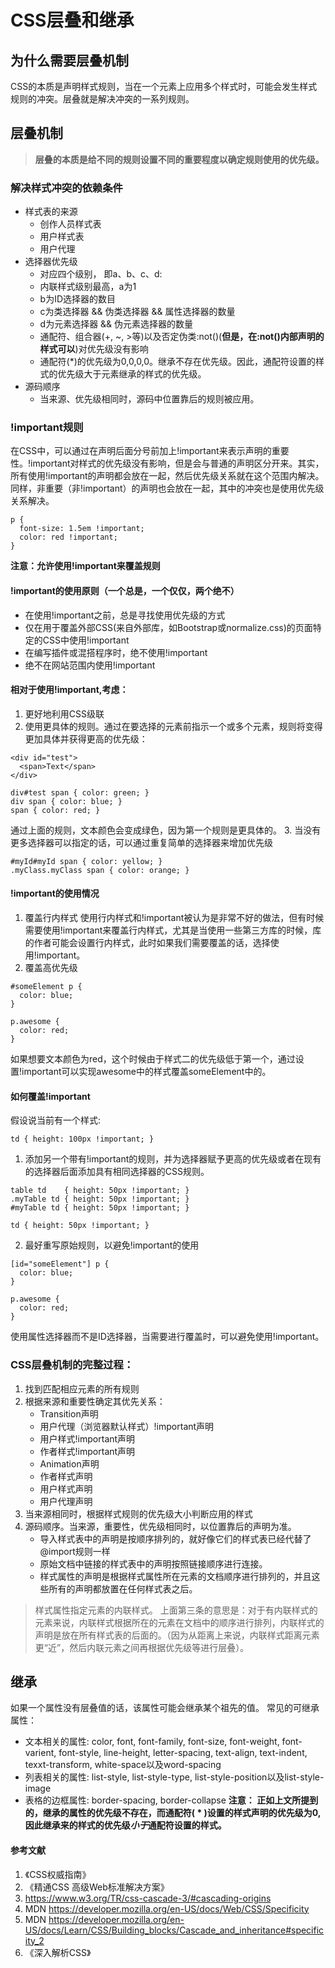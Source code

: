 # CSS层叠和继承
## 为什么需要层叠机制
  CSS的本质是声明样式规则，当在一个元素上应用多个样式时，可能会发生样式规则的冲突。层叠就是解决冲突的一系列规则。
## 层叠机制
> **层叠的本质是给不同的规则设置不同的重要程度以确定规则使用的优先级。**
### 解决样式冲突的依赖条件
- 样式表的来源
  - 创作人员样式表
  - 用户样式表
  - 用户代理
- 选择器优先级
  - 对应四个级别， 即a、b、c、d:
  - 内联样式级别最高，a为1
  - b为ID选择器的数目
  - c为类选择器 && 伪类选择器 && 属性选择器的数量
  - d为元素选择器 && 伪元素选择器的数量
  - 通配符、组合器(+, ~, >等)以及否定伪类:not()(**但是，在:not()内部声明的样式可以**)对优先级没有影响
  - 通配符(*)的优先级为0,0,0,0。继承不存在优先级。因此，通配符设置的样式的优先级大于元素继承的样式的优先级。
- 源码顺序
  - 当来源、优先级相同时，源码中位置靠后的规则被应用。
### !important规则
  在CSS中，可以通过在声明后面分号前加上!important来表示声明的重要性。!important对样式的优先级没有影响，但是会与普通的声明区分开来。其实，所有使用!important的声明都会放在一起，然后优先级关系就在这个范围内解决。同样，非重要（非!important）的声明也会放在一起，其中的冲突也是使用优先级关系解决。
```
p {
  font-size: 1.5em !important;
  color: red !important;
}
```
**注意：允许使用!important来覆盖规则**
#### !important的使用原则（一个总是，一个仅仅，两个绝不）
- 在使用!important之前，总是寻找使用优先级的方式
- 仅在用于覆盖外部CSS(来自外部库，如Bootstrap或normalize.css)的页面特定的CSS中使用!important
- 在编写插件或混搭程序时，绝不使用!important
- 绝不在网站范围内使用!important

#### 相对于使用!important,考虑：
1. 更好地利用CSS级联
2. 使用更具体的规则。通过在要选择的元素前指示一个或多个元素，规则将变得更加具体并获得更高的优先级：
```
<div id="test">
  <span>Text</span>
</div>
```

```
div#test span { color: green; }
div span { color: blue; }
span { color: red; }
```
通过上面的规则，文本颜色会变成绿色，因为第一个规则是更具体的。
3. 当没有更多选择器可以指定的话，可以通过重复简单的选择器来增加优先级
```
#myId#myId span { color: yellow; }
.myClass.myClass span { color: orange; }
```

#### !important的使用情况
1. 覆盖行内样式
使用行内样式和!important被认为是非常不好的做法，但有时候需要使用!important来覆盖行内样式，尤其是当使用一些第三方库的时候，库的作者可能会设置行内样式，此时如果我们需要覆盖的话，选择使用!important。
2. 覆盖高优先级
```
#someElement p {
  color: blue;
}

p.awesome {
  color: red;
}
```
如果想要文本颜色为red，这个时候由于样式二的优先级低于第一个，通过设置!important可以实现awesome中的样式覆盖someElement中的。
#### 如何覆盖!important
假设说当前有一个样式:
```
td { height: 100px !important; }
```
1. 添加另一个带有!important的规则，并为选择器赋予更高的优先级或者在现有的选择器后面添加具有相同选择器的CSS规则。
```
table td    { height: 50px !important; }
.myTable td { height: 50px !important; }
#myTable td { height: 50px !important; }

td { height: 50px !important; }
```
2. 最好重写原始规则，以避免!important的使用
```
[id="someElement"] p {
  color: blue;
}

p.awesome {
  color: red;
}
```
使用属性选择器而不是ID选择器，当需要进行覆盖时，可以避免使用!important。
### CSS层叠机制的完整过程：
1. 找到匹配相应元素的所有规则
2. 根据来源和重要性确定其优先关系：
   - Transition声明
   - 用户代理（浏览器默认样式）!important声明
   - 用户样式!important声明
   - 作者样式!important声明
   - Animation声明
   - 作者样式声明
   - 用户样式声明
   - 用户代理声明
3. 当来源相同时，根据样式规则的优先级大小判断应用的样式
4. 源码顺序。当来源，重要性，优先级相同时，以位置靠后的声明为准。
   - 导入样式表中的声明是按顺序排列的，就好像它们的样式表已经代替了@import规则一样
   - 原始文档中链接的样式表中的声明按照链接顺序进行连接。
   - 样式属性的声明是根据样式属性所在元素的文档顺序进行排列的，并且这些所有的声明都放置在任何样式表之后。
  > 样式属性指定元素的内联样式。 上面第三条的意思是：对于有内联样式的元素来说，内联样式根据所在的元素在文档中的顺序进行排列，内联样式的声明是放在所有样式表的后面的。（因为从距离上来说，内联样式距离元素更“近”，然后内联元素之间再根据优先级等进行层叠）。

## 继承

如果一个属性没有层叠值的话，该属性可能会继承某个祖先的值。
常见的可继承属性：
- 文本相关的属性: color, font, font-family, font-size, font-weight, font-varient, font-style, line-height, letter-spacing, text-align, text-indent, texxt-transform, white-space以及word-spacing
- 列表相关的属性: list-style, list-style-type, list-style-position以及list-style-image
- 表格的边框属性: border-spacing, border-collapse
**注意： 正如上文所提到的，继承的属性的优先级不存在，而通配符( * )设置的样式声明的优先级为0, 因此继承来的样式的优先级*小于*通配符设置的样式。**

#### 参考文献
1. 《CSS权威指南》
2. 《精通CSS 高级Web标准解决方案》
3. https://www.w3.org/TR/css-cascade-3/#cascading-origins
4. MDN https://developer.mozilla.org/en-US/docs/Web/CSS/Specificity
5. MDN https://developer.mozilla.org/en-US/docs/Learn/CSS/Building_blocks/Cascade_and_inheritance#specificity_2
6. 《深入解析CSS》